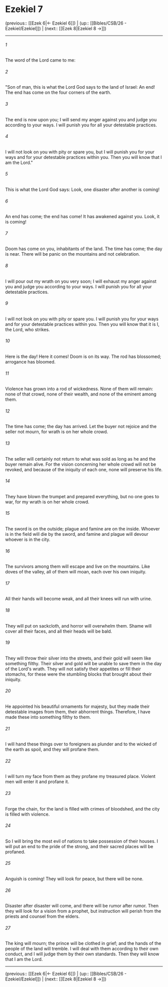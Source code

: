 # Ezekiel 7

(previous:: [[Ezek 6|← Ezekiel 6]]) | (up:: [[Bibles/CSB/26 - Ezekiel/Ezekiel]]) | (next:: [[Ezek 8|Ezekiel 8 →]])

***


###### 1 
The word of the Lord came to me: 

###### 2 
"Son of man, this is what the Lord God says to the land of Israel: An end! The end has come on the four corners of the earth. 

###### 3 
The end is now upon you; I will send my anger against you and judge you according to your ways. I will punish you for all your detestable practices. 

###### 4 
I will not look on you with pity or spare you, but I will punish you for your ways and for your detestable practices within you. Then you will know that I am the Lord." 

###### 5 
This is what the Lord God says: Look, one disaster after another is coming! 

###### 6 
An end has come; the end has come! It has awakened against you. Look, it is coming! 

###### 7 
Doom has come on you, inhabitants of the land. The time has come; the day is near. There will be panic on the mountains and not celebration. 

###### 8 
I will pour out my wrath on you very soon; I will exhaust my anger against you and judge you according to your ways. I will punish you for all your detestable practices. 

###### 9 
I will not look on you with pity or spare you. I will punish you for your ways and for your detestable practices within you. Then you will know that it is I, the Lord, who strikes. 

###### 10 
Here is the day! Here it comes! Doom is on its way. The rod has blossomed; arrogance has bloomed. 

###### 11 
Violence has grown into a rod of wickedness. None of them will remain: none of that crowd, none of their wealth, and none of the eminent among them. 

###### 12 
The time has come; the day has arrived. Let the buyer not rejoice and the seller not mourn, for wrath is on her whole crowd. 

###### 13 
The seller will certainly not return to what was sold as long as he and the buyer remain alive. For the vision concerning her whole crowd will not be revoked, and because of the iniquity of each one, none will preserve his life. 

###### 14 
They have blown the trumpet and prepared everything, but no one goes to war, for my wrath is on her whole crowd. 

###### 15 
The sword is on the outside; plague and famine are on the inside. Whoever is in the field will die by the sword, and famine and plague will devour whoever is in the city. 

###### 16 
The survivors among them will escape and live on the mountains. Like doves of the valley, all of them will moan, each over his own iniquity. 

###### 17 
All their hands will become weak, and all their knees will run with urine. 

###### 18 
They will put on sackcloth, and horror will overwhelm them. Shame will cover all their faces, and all their heads will be bald. 

###### 19 
They will throw their silver into the streets, and their gold will seem like something filthy. Their silver and gold will be unable to save them in the day of the Lord's wrath. They will not satisfy their appetites or fill their stomachs, for these were the stumbling blocks that brought about their iniquity. 

###### 20 
He appointed his beautiful ornaments for majesty, but they made their detestable images from them, their abhorrent things. Therefore, I have made these into something filthy to them. 

###### 21 
I will hand these things over to foreigners as plunder and to the wicked of the earth as spoil, and they will profane them. 

###### 22 
I will turn my face from them as they profane my treasured place. Violent men will enter it and profane it. 

###### 23 
Forge the chain, for the land is filled with crimes of bloodshed, and the city is filled with violence. 

###### 24 
So I will bring the most evil of nations to take possession of their houses. I will put an end to the pride of the strong, and their sacred places will be profaned. 

###### 25 
Anguish is coming! They will look for peace, but there will be none. 

###### 26 
Disaster after disaster will come, and there will be rumor after rumor. Then they will look for a vision from a prophet, but instruction will perish from the priests and counsel from the elders. 

###### 27 
The king will mourn; the prince will be clothed in grief; and the hands of the people of the land will tremble. I will deal with them according to their own conduct, and I will judge them by their own standards. Then they will know that I am the Lord.

***

(previous:: [[Ezek 6|← Ezekiel 6]]) | (up:: [[Bibles/CSB/26 - Ezekiel/Ezekiel]]) | (next:: [[Ezek 8|Ezekiel 8 →]])
